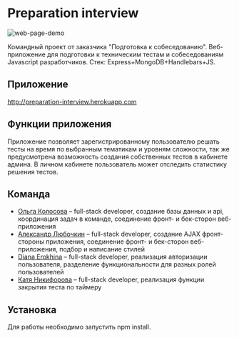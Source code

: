 # Preparation interview

![web-page-demo](readme-assets/interview-prep.gif)

Командный проект от заказчика "Подготовка к собеседованию". Веб-приложение для подготовки к
техническим тестам и собеседованиям Javascript разработчиков. Стек: Express+MongoDB+Handlebars+JS.

## Приложение
http://preparation-interview.herokuapp.com

## Функции приложения
Приложение позволяет зарегистрированному пользователю решать тесты на время по выбранным тематикам и уровням сложности, так же предусмотрена возможность создания собственных тестов в кабинете админа. В личном кабинете пользователь может отследить статистику решения тестов.

## Команда
* [Ольга Колосова](https://github.com/KonfettyMolly) – full-stack developer, создание базы данных и api, координация задач в команде, соединение фронт- и бек-сторон веб-приложения
* [Александр Любочкин](https://github.com/alubochkin) – full-stack developer, создание AJAX фронт-стороны приложения, соединение фронт- и бек-сторон веб-приложения, подбор и написание стилей
* [Diana Erokhina](https://github.com/DianaBanana888) – full-stack developer, реализация авторизации пользователя, разделение функциональности для разных ролей пользователей
* [Катя Никифорова](https://github.com/elnikiforova) – full-stack developer, реализация функции закрытия теста по таймеру

## Установка
Для работы необходимо запустить npm install.

